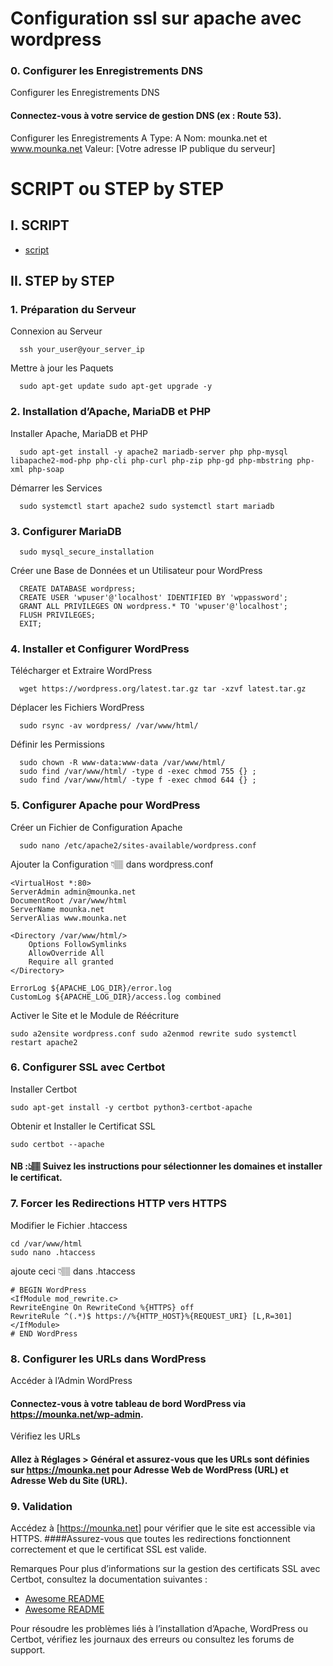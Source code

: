 # Configuration ssl sur apache avec wordpress

### 0. Configurer les Enregistrements DNS
Configurer les Enregistrements DNS
#### Connectez-vous à votre service de gestion DNS (ex : Route 53).

Configurer les Enregistrements A
Type: A 
Nom: mounka.net et www.mounka.net 
Valeur: [Votre adresse IP publique du serveur] 

# SCRIPT ou STEP by STEP
## I. SCRIPT

- [script](https://github.com/OkalobeCloudOrg/ec2-wordpress-ssl/blob/main/script.sh)


## II. STEP by STEP
### 1. Préparation du Serveur

Connexion au Serveur
```
  ssh your_user@your_server_ip
```
Mettre à jour les Paquets
```
  sudo apt-get update sudo apt-get upgrade -y
```

### 2. Installation d’Apache, MariaDB et PHP

Installer Apache, MariaDB et PHP
```
  sudo apt-get install -y apache2 mariadb-server php php-mysql libapache2-mod-php php-cli php-curl php-zip php-gd php-mbstring php-xml php-soap
```
Démarrer les Services
```
  sudo systemctl start apache2 sudo systemctl start mariadb
```
### 3. Configurer MariaDB
```
  sudo mysql_secure_installation
```
Créer une Base de Données et un Utilisateur pour WordPress
```
  CREATE DATABASE wordpress; 
  CREATE USER 'wpuser'@'localhost' IDENTIFIED BY 'wppassword';   
  GRANT ALL PRIVILEGES ON wordpress.* TO 'wpuser'@'localhost';   
  FLUSH PRIVILEGES; 
  EXIT;
```
### 4. Installer et Configurer WordPress 
Télécharger et Extraire WordPress
```
  wget https://wordpress.org/latest.tar.gz tar -xzvf latest.tar.gz
```
Déplacer les Fichiers WordPress
```
  sudo rsync -av wordpress/ /var/www/html/
```
Définir les Permissions
```
  sudo chown -R www-data:www-data /var/www/html/
  sudo find /var/www/html/ -type d -exec chmod 755 {} ;
  sudo find /var/www/html/ -type f -exec chmod 644 {} ;
```
### 5. Configurer Apache pour WordPress
Créer un Fichier de Configuration Apache
```
  sudo nano /etc/apache2/sites-available/wordpress.conf
```
Ajouter la Configuration 👇🏽 dans wordpress.conf
```
<VirtualHost *:80> 
ServerAdmin admin@mounka.net 
DocumentRoot /var/www/html 
ServerName mounka.net 
ServerAlias www.mounka.net

<Directory /var/www/html/>
    Options FollowSymlinks
    AllowOverride All
    Require all granted
</Directory>

ErrorLog ${APACHE_LOG_DIR}/error.log
CustomLog ${APACHE_LOG_DIR}/access.log combined
```
Activer le Site et le Module de Réécriture
```
sudo a2ensite wordpress.conf sudo a2enmod rewrite sudo systemctl restart apache2
```
### 6. Configurer SSL avec Certbot
Installer Certbot
```
sudo apt-get install -y certbot python3-certbot-apache
```
Obtenir et Installer le Certificat SSL
```
sudo certbot --apache
```
#### NB :👆🏽 Suivez les instructions pour sélectionner les domaines et installer le certificat.

### 7. Forcer les Redirections HTTP vers HTTPS
Modifier le Fichier .htaccess
```
cd /var/www/html 
sudo nano .htaccess
```
ajoute ceci 👇🏽 dans .htaccess
```
# BEGIN WordPress
<IfModule mod_rewrite.c> 
RewriteEngine On RewriteCond %{HTTPS} off 
RewriteRule ^(.*)$ https://%{HTTP_HOST}%{REQUEST_URI} [L,R=301] </IfModule> 
# END WordPress
```

### 8. Configurer les URLs dans WordPress
Accéder à l’Admin WordPress
#### Connectez-vous à votre tableau de bord WordPress via https://mounka.net/wp-admin. 

Vérifiez les URLs
#### Allez à Réglages > Général et assurez-vous que les URLs sont définies sur https://mounka.net pour Adresse Web de WordPress (URL) et Adresse Web du Site (URL).


### 9. Validation 
Accédez à [https://mounka.net] pour vérifier que le site est accessible via HTTPS. 
####Assurez-vous que toutes les redirections fonctionnent correctement et que le certificat SSL est valide. 

Remarques Pour plus d’informations sur la gestion des certificats SSL avec Certbot, consultez la documentation suivantes :

- [Awesome README](https://www.digitalocean.com/community/tutorials/how-to-secure-apache-with-let-s-encrypt-on-ubuntu-20-04-fr)
- [Awesome README](https://youtu.be/8Uofkq718n8?si=49Qmbl8UtRHLUGeB)


Pour résoudre les problèmes liés à l’installation d’Apache, WordPress ou Certbot, vérifiez les journaux des erreurs ou consultez les forums de support.










